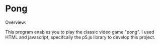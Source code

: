 # Pong

Overview:

This program enables you to play the classic video game "pong". I used HTML and javascript, specifcally the p5.js library to develop this project. 
